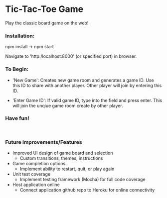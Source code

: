 # Tic-Tac-Toe Game

Play the classic board game on the web!

### Installation:

npm install -> npm start

Navigate to 'http:/localhost:8000' (or specified port) in browser.

### To Begin:

-   'New Game': Creates new game room and generates a game ID. Use this ID to share with another player. Other player will join by entering this ID.

-   'Enter Game ID': If valid game ID, type into the field and press enter. This will join the unqiue game room create by other player.

### Have fun!

&nbsp;
&nbsp;

### Future Improvements/Features

-   Improved UI design of game board and selection
    -   Custom transitions, themes, instructions
-   Game completion options
    -   Implement ability to restart, quit, or play again
-   Unit test coverage
    -   Implement testing framework (Mocha) for full code coverage
-   Host application online
    -   Connect application github repo to Heroku for online connectivity
